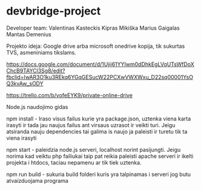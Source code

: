# devbridge-project

Developer team:
Valentinas Kasteckis
Kipras Mikiška
Marius Gaigalas
Mantas Demenius

Projekto ideja: Google drive arba microsoft onedrive kopija, tik sukurtas TVS, asmeniniams tikslams.


https://docs.google.com/document/d/1Ujij61YYIwm0dDhkEgLVqUTsWfDoXChcB9TAYCl3Sg8/edit?fbclid=IwAR3O1ku3REkq6YGqGESucW22PCXwVWXWxu_D22sq00001YsOQ3kvAw_sODY

https://trello.com/b/vofeEYK9/private-online-drive

Node.js naudojimo gidas

npm install - Iraso visus failus kurie yra package.json, uztenka viena karta irasyti ir tada jau naujus failus ant virsaus uzrasot ir veikti turi. Jeigu atsiranda nauju dependencies tai galima is naujo ja paleisti ir turetu tik ta viena irasyti

npm start - paleidzia node.js serveri, localhost norint pasijungti. Jeigu norima kad veiktu php failiukai taip pat reikia paleisti apache serveri ir ikelti projekta i htdocs, taciau nepamenu ar tik tiek uztenka.

npm run build - sukuria build folderi kuris yra talpinamas i serveri jog butu atvaizduojama programa
